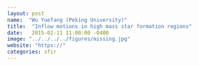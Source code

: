 ```yaml
---
layout: post
name:  "Wu Yuefang (Peking University)"
title:  "Inflow motions in high mass star formation regions"
date:   2015-02-11 11:00:00 -0400
image: "../../../../figures/missing.jpg"
website: "https://"
categories: sfir
---
```


